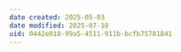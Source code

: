 ```yaml
---
date created: 2025-05-03
date modified: 2025-07-10
uid: 0442e018-99a5-4511-911b-bcfb75781841
---
```

